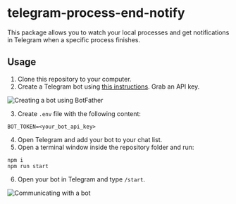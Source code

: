 # telegram-process-end-notify
This package allows you to watch your local processes and get notifications in Telegram when a specific process finishes.

## Usage
1. Clone this repository to your computer.
2. Create a Telegram bot using [this instructions](https://core.telegram.org/bots#6-botfather). Grab an API key.

![Creating a bot using BotFather](https://raw.githubusercontent.com/NeliHarbuzava/telegram-process-end-notify/master/demo/creating-a-bot.png)

3. Create `.env` file with the following content:
```
BOT_TOKEN=<your_bot_api_key>
```
4. Open Telegram and add your bot to your chat list.
5. Open a terminal window inside the repository folder and run:
```
npm i
npm run start
```
6. Open your bot in Telegram and type `/start`.

![Communicating with a bot](https://raw.githubusercontent.com/NeliHarbuzava/telegram-process-end-notify/master/demo/communicating-with-bot.png)